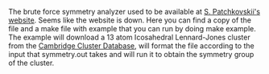 The brute force symmetry analyzer used to be available at
[S. Patchkovskii's website](http://www.cobalt.chem.ucalgary.ca/ps/symmetry/). Seems like the website is down.
Here you can find a copy of the file and a make file with example that you can run by doing make example.
The example will download a 13 atom Icosahedral Lennard-Jones cluster from the [Cambridge Cluster Database](http://www-wales.ch.cam.ac.uk/CCD.html), will format the file according to the input that symmetry.out takes and will run it to obtain the symmetry group of the cluster.